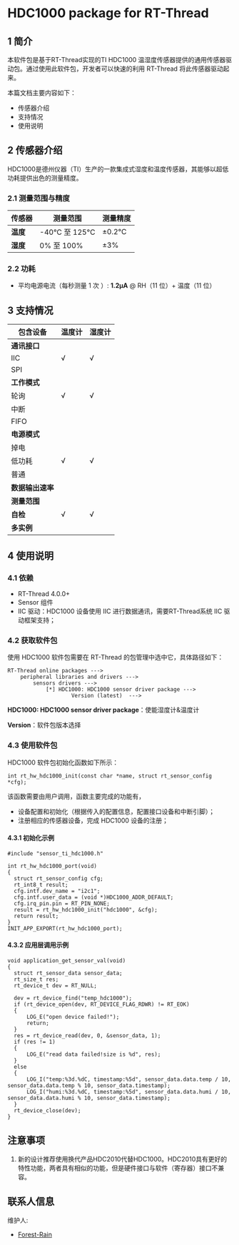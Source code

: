 # HDC1000 package for RT-Thread

## 1 简介

本软件包是基于RT-Thread实现的TI HDC1000 温湿度传感器提供的通用传感器驱动包。通过使用此软件包，开发者可以快速的利用 RT-Thread 将此传感器驱动起来。

本篇文档主要内容如下：

- 传感器介绍
- 支持情况
- 使用说明

## 2 传感器介绍

HDC1000是德州仪器（TI）生产的一款集成式湿度和温度传感器，其能够以超低功耗提供出色的测量精度。

### 2.1 测量范围与精度
| 传感器         | 测量范围 | 测量精度 |
| ------------- | ------- | ------ |
| **温度**      |   -40°C 至 125°C     |   ±0.2°C     |
| **湿度**      |  0% 至 100%     |  ±3%      |

### 2.2 功耗
 - 平均电源电流（每秒测量 1 次 ）: **1.2µA** @ RH（11 位）+ 温度（11 位）

## 3 支持情况

| 包含设备         | 温度计 | 湿度计 |
| ---------------- | ------ | ------ |
| **通讯接口**     |        |        |
| IIC              | √      | √      |
| SPI              |        |        |
| **工作模式**     |        |        |
| 轮询             | √      | √      |
| 中断             |        |        |
| FIFO             |        |        |
| **电源模式**     |        |        |
| 掉电             |       |        |
| 低功耗           | √      | √      |
| 普通             |        |        |
| **数据输出速率** |        |        |
| **测量范围**     |        |        |
| **自检**         | √      |  √      |
| **多实例**       |        |        |

## 4 使用说明

### 4.1 依赖

- RT-Thread 4.0.0+
- Sensor 组件
- IIC 驱动：HDC1000 设备使用 IIC 进行数据通讯，需要RT-Thread系统 IIC 驱动框架支持；

### 4.2 获取软件包

使用 HDC1000 软件包需要在 RT-Thread 的包管理中选中它，具体路径如下：

```
RT-Thread online packages --->
    peripheral libraries and drivers --->
        sensors drivers --->
            [*] HDC1000: HDC1000 sensor driver package --->
                    Version (latest)  --->
```
**HDC1000: HDC1000 sensor driver package**：使能湿度计&温度计

**Version**：软件包版本选择

### 4.3 使用软件包

HDC1000 软件包初始化函数如下所示：

```
int rt_hw_hdc1000_init(const char *name, struct rt_sensor_config *cfg);
```

该函数需要由用户调用，函数主要完成的功能有，

- 设备配置和初始化（根据传入的配置信息，配置接口设备和中断引脚）；
- 注册相应的传感器设备，完成 HDC1000 设备的注册；

#### 4.3.1 初始化示例

```
#include "sensor_ti_hdc1000.h"

int rt_hw_hdc1000_port(void)
{
  struct rt_sensor_config cfg;
  rt_int8_t result;
  cfg.intf.dev_name = "i2c1";
  cfg.intf.user_data = (void *)HDC1000_ADDR_DEFAULT;
  cfg.irq_pin.pin = RT_PIN_NONE;
  result = rt_hw_hdc1000_init("hdc1000", &cfg);
  return result;
}
INIT_APP_EXPORT(rt_hw_hdc1000_port);
```
#### 4.3.2 应用层调用示例
```
void application_get_sensor_val(void)
{
  struct rt_sensor_data sensor_data;
  rt_size_t res;
  rt_device_t dev = RT_NULL;

  dev = rt_device_find("temp_hdc1000");
  if (rt_device_open(dev, RT_DEVICE_FLAG_RDWR) != RT_EOK)
  {
      LOG_E("open device failed!");
      return;
  }
  res = rt_device_read(dev, 0, &sensor_data, 1);
  if (res != 1)
  {
      LOG_E("read data failed!size is %d", res);
  }
  else
  {
      LOG_I("temp:%3d.%dC, timestamp:%5d", sensor_data.data.temp / 10, sensor_data.data.temp % 10, sensor_data.timestamp);  
      LOG_I("humi:%3d.%dC, timestamp:%5d", sensor_data.data.humi / 10, sensor_data.data.humi % 10, sensor_data.timestamp);
  }
  rt_device_close(dev);
}
```

## 注意事项

1. 新的设计推荐使用换代产品HDC2010代替HDC1000。HDC2010具有更好的特性功能，两者具有相似的功能，但是硬件接口与软件（寄存器）接口不兼容。

## 联系人信息

维护人:

- [Forest-Rain](https://github.com/Forest-Rain) 
